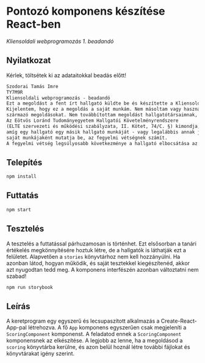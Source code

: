 # Pontozó komponens készítése React-ben

_Kliensoldali webprogramozás 1. beadandó_

## Nyilatkozat

Kérlek, töltsétek ki az adataitokkal beadás előtt!

```txt
Szodorai Tamás Imre
TY7M9R
Kliensoldali webprogramozás - beadandó
Ezt a megoldást a fent írt hallgató küldte be és készítette a Kliensoldali webprogramozás kurzus számonkéréséhez.
Kijelentem, hogy ez a megoldás a saját munkám. Nem másoltam vagy használtam harmadik féltől
származó megoldásokat. Nem továbbítottam megoldást hallgatótársaimnak, és nem is tettem közzé.
Az Eötvös Loránd Tudományegyetem Hallgatói Követelményrendszere
(ELTE szervezeti és működési szabályzata, II. Kötet, 74/C. §) kimondja, hogy mindaddig,
amíg egy hallgató egy másik hallgató munkáját - vagy legalábbis annak jelentős részét -
saját munkájaként mutatja be, az fegyelmi vétségnek számít.
A fegyelmi vétség legsúlyosabb következménye a hallgató elbocsátása az egyetemről.
```

## Telepítés

```bash
npm install
```

## Futtatás

```bash
npm start
```

## Tesztelés

A tesztelés a futtatással párhuzamosan is történhet. Ezt elsősorban a tanári értékelés megkönnyítésére hoztuk létre, de a hallgatók is láthatják ezt a felületet. Alapvetően a `stories` könyvtárhoz nem kell hozzányúlni. Ha azonban látod, hogyan működik, és saját tesztekkel kiegészítenéd, akkor azt nyugodtan tedd meg. A komponens interfészén azonban változtatni nem szabad!

```bash
npm run storybook
```

## Leírás

A keretprogram egy egyszerű és lecsupaszított alkalmazás a Create-React-App-pal létrehozva. A fő `App` komponens egyszerűen csak megjeleníti a `ScoringComponent` komponenst. A feladatod ennek a `ScoringComponent` komponensnek az elkészítése. A legjobb az lenne, ha a megoldásod a `scoring` könyvtárba kerülne, és azon belül hoznál létre további fájlokat és könyvtárakat igény szerint.
